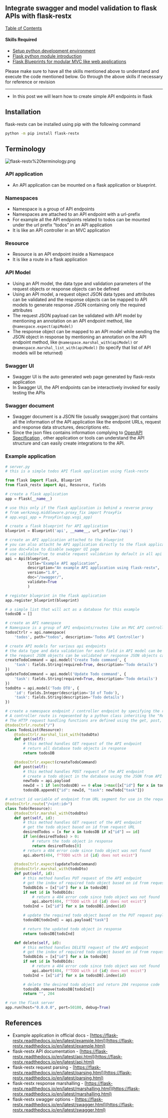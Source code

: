 ## Integrate swagger and model validation to flask APIs with flask-restx

[Table of Contents](https://nagasudhir.blogspot.com/2020/04/taming-python-table-of-contents.html)

#### Skills Required
* [Setup python development environment](https://nagasudhir.blogspot.com/2020/04/setup-python-development-environment_14.html)
* [Flask python module introduction](https://nagasudhir.blogspot.com/2022/04/flask-python-module-introduction-for.html)
* [Flask Blueprints for modular MVC like web applications](https://nagasudhir.blogspot.com/2022/08/flask-blueprints-for-modular-mvc-like.html)

Please make sure to have all the skills mentioned above to understand and execute the code mentioned below. Go through the above skills if necessary for reference or revision

<hr/>

* In this post we will learn how to create simple API endpoints in flask

## Installation
flask-restx can be installed using pip with the following command

```bash
python -m pip install flask-restx

```

## Terminology

![flask-restx%20terminology.png](https://github.com/nagasudhirpulla/taming_python/raw/master/blog/skills/assets/img/flask-restx%20terminology.png)
### API application
-   An API application can be mounted on a flask application or blueprint.

### Namespaces
-   Namespace is a group of API endpoints
-   Namespaces are attached to an API endpoint with a url-prefix
-   For example all the API endpoints related to todos can be mounted under the url prefix “todos” in an API application
-   It is like an API controller in an MVC application

### Resource
-   Resource is an API endpoint inside a Namespace
-   It is like a route in a flask application

### API Model
-   Using an API model, the data type and validation parameters of the request objects or response objects can be defined
-   Using an API model, a request object JSON data types and attributes can be validated and the response objects can be mapped to API models to generate response JSON containing only the required attributes
-   The request JSON payload can be validated with API model by mentioning an annotation on an API endpoint method, like `@namespace.expect(apiModel)`
-   The response object can be mapped to an API model while sending the JSON object in response by mentioning an annotation on the API endpoint method, like `@namespace.marshal_with(apiModel)` or `@namespace.marshal_list_with(apiModel)` (to specify that list of API models will be returned)

### Swagger UI
-   Swagger UI is the auto generated web page generated by flask-restx application
-   In Swagger UI, the API endpoints can be interactively invoked for easily testing the APIs

### Swagger document
-   Swagger document is a JSON file (usually swagger.json) that contains all the information of the API application like the endpoint URLs, request and response data structures, descriptions etc.
-   Since the json files contains information complying to [OpenAPI Specification](https://github.com/OAI/OpenAPI-Specification/blob/master/versions/2.0.md) , other application or tools can understand the API structure and can easily create integrations to the API.

### Example application

```python
# server.py
# this is a simple todos API flask application using flask-restx

from flask import Flask, Blueprint
from flask_restx import Api, Resource, fields

# create a flask application
app = Flask(__name__)

# use this only if the flask application is behind a reverse proxy
# from werkzeug.middleware.proxy_fix import ProxyFix
# app.wsgi_app = ProxyFix(app.wsgi_app)

# create a flask blueprint for API application
blueprint = Blueprint('api', __name__, url_prefix='/api')

# create an API application attached to the blueprint
# you can also attacht he API application directly to the flask application
# use doc=False to disable swagger UI page
# use validate=True to enable request validation by default in all api endpoints/resources
api = Api(blueprint,
          title="Example API application",
          description="An example API application using flask-restx",
          version="1.0",
          doc="/swagger/",
          validate=True
          )

# register blueprint in the flask application
app.register_blueprint(blueprint)

# a simple list that will act as a database for this example
todosDB = []

# create an API namespace
# Namespace is a group of API endpoints/routes like an MVC API controller
todosCtrlr = api.namespace(
    'todos', path="todos", description='Todos API Controller')

# create API models for various api endpoints
# the data type and data validation for each field in API model can be specified
# the request JSON objects can be validated or response JSON objects can be mapped using this API models
createTodoCommand = api.model('Create Todo command', {
    'task': fields.String(required=True, description='Todo details')
})
updateTodoCommand = api.model('Update Todo command', {
    'task': fields.String(required=True, description='Todo details')
})
todoDto = api.model('Todo DTO', {
    'id': fields.Integer(description='Id of Todo'),
    'task': fields.String(description='Todo details')
})

# create a namespace endpoint / controller endpoint by specifying the route
# A controller route is repesented by a python class inheriting the "Resource" base class
# The HTTP request handling functions are defined using the get, post, put, delete methods in the class
@todosCtrlr.route("/")
class TodosList(Resource):
    @todosCtrlr.marshal_list_with(todoDto)
    def get(self):
        # this method handles GET request of the API endpoint
        # return all database todo objects in response
        return todosDB

    @todosCtrlr.expect(createTodoCommand)
    def post(self):
        # this method handles POST request of the API endpoint
        # create a todo object in the database using the JSON from API request payload
        newTodo = api.payload
        newId = 1 if len(todosDB) == 0 else 1+max([x["id"] for x in todosDB])
        todosDB.append({"id": newId, "task": newTodo["task"]})

# extract id variable of endpoint from URL segment for use in the request handling functions
@todosCtrlr.route("/<int:id>")
class Todo(Resource):
    @todosCtrlr.marshal_with(todoDto)
    def get(self, id):
        # this method handles GET request of the API endpoint
        # get the todo object based on id from request URL
        desiredTodos = [x for x in todosDB if x["id"] == id]
        if len(desiredTodos) > 0:
            # return the todo object in response
            return desiredTodos[0]
        # return a 404 error code since todo object was not found
        api.abort(404, f"TODO with id {id} does not exist")

    @todosCtrlr.expect(updateTodoCommand)
    @todosCtrlr.marshal_with(todoDto)
    def put(self, id):
        # this method handles PUT request of the API endpoint
        # get the index of required todo object based on id from request URL
        TodoDbIds = [x["id"] for x in todosDB]
        if not id in TodoDbIds:
            # return a 404 error code since todo object was not found
            api.abort(404, f"TODO with id {id} does not exist")
        todoInd = [x["id"] for x in todosDB].index(id)

        # update the required todo object based on the PUT request payload
        todosDB[todoInd] = api.payload["task"]

        # return the updated todo object in response
        return todosDB[todoInd]

    def delete(self, id):
        # this method handles DELETE request of the API endpoint
        # get the index of required todo object based on id from request URL
        TodoDbIds = [x["id"] for x in todosDB]
        if not id in TodoDbIds:
            # return a 404 error code since todo object was not found
            api.abort(404, f"TODO with id {id} does not exist")
        todoInd = [x["id"] for x in todosDB].index(id)

        # delete the desired todo object and return 204 response code
        todosDB.remove(todosDB[todoInd])
        return "", 204

# run the flask server
app.run(host="0.0.0.0", port=50100, debug=True)

```

## References

-   Example application in official docs - [](https://flask-restx.readthedocs.io/en/latest/example.html)[https://flask-restx.readthedocs.io/en/latest/example.html](https://flask-restx.readthedocs.io/en/latest/example.html)
-   flask-restx API documentation - [](https://flask-restx.readthedocs.io/en/latest/api.html)[https://flask-restx.readthedocs.io/en/latest/api.html](https://flask-restx.readthedocs.io/en/latest/api.html)
-   flask-restx request parsing - [](https://flask-restx.readthedocs.io/en/latest/parsing.html)[https://flask-restx.readthedocs.io/en/latest/parsing.html](https://flask-restx.readthedocs.io/en/latest/parsing.html)
-   flask-restx response marshalling - [](https://flask-restx.readthedocs.io/en/latest/marshalling.html)[https://flask-restx.readthedocs.io/en/latest/marshalling.html](https://flask-restx.readthedocs.io/en/latest/marshalling.html)
-   flask-restx swagger options - [](https://flask-restx.readthedocs.io/en/latest/swagger.html)[https://flask-restx.readthedocs.io/en/latest/swagger.html](https://flask-restx.readthedocs.io/en/latest/swagger.html)

<!--stackedit_data:
eyJoaXN0b3J5IjpbMTM3ODQ2NDkwMiwtMTk3Njg3Mjk1Nl19
-->